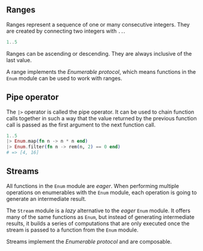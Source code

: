 ## Ranges

Ranges represent a sequence of one or many consecutive integers. They are created by connecting two integers with `..`.

```elixir
1..5
```

Ranges can be ascending or descending. They are always inclusive of the last value.

A range implements the _Enumerable protocol_, which means functions in the `Enum` module can be used to work with ranges.

## Pipe operator

The `|>` operator is called the pipe operator. It can be used to chain function calls together in such a way that the value returned by the previous function call is passed as the first argument to the next function call.

```elixir
1..5
|> Enum.map(fn n -> n * n end)
|> Enum.filter(fn n -> rem(n, 2) == 0 end)
# => [4, 16]
```

## Streams

All functions in the `Enum` module are _eager_. When performing multiple operations on enumerables with the `Enum` module, each operation is going to generate an intermediate result.

The `Stream` module is a _lazy_ alternative to the _eager_ `Enum` module. It offers many of the same functions as `Enum`, but instead of generating intermediate results, it builds a series of computations that are only executed once the stream is passed to a function from the `Enum` module.

Streams implement the _Enumerable protocol_ and are composable.
